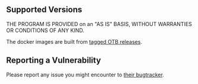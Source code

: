 ## Supported Versions

THE PROGRAM IS PROVIDED on an "AS IS" BASIS, WITHOUT WARRANTIES OR CONDITIONS OF
ANY KIND.

The docker images are built from
[tagged OTB releases](https://github.com/orfeotoolbox/OTB/tags).

## Reporting a Vulnerability

Please report any issue you might encounter to [their bugtracker](https://gitlab.orfeo-toolbox.org/orfeotoolbox/otb/issues?label_name%5B%5D=bug).
